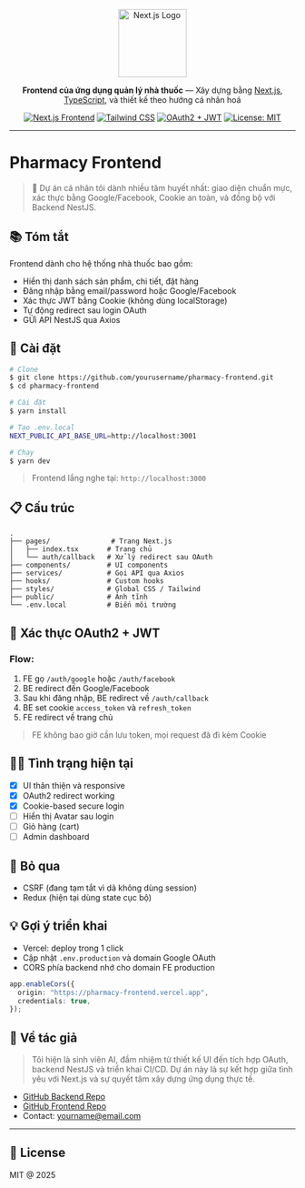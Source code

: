 <p align="center">
  <a href="https://nextjs.org/" target="_blank"><img src="https://upload.wikimedia.org/wikipedia/commons/8/8e/Nextjs-logo.svg" width="120" alt="Next.js Logo" /></a>
</p>

<p align="center">
  <b>Frontend của ứng dụng quản lý nhà thuốc</b> — Xây dựng bằng <a href="https://nextjs.org">Next.js</a>, <a href="https://www.typescriptlang.org">TypeScript</a>, và thiết kế theo hướng cá nhân hoá
</p>

<p align="center">
  <a href="https://github.com/vercel/next.js"><img src="https://img.shields.io/badge/Next.js-Frontend-blue" alt="Next.js Frontend" /></a>
  <a href="https://tailwindcss.com"><img src="https://img.shields.io/badge/TailwindCSS-Styling-teal" alt="Tailwind CSS" /></a>
  <a href="#auth"><img src="https://img.shields.io/badge/Auth-OAuth2%20+%20JWT-orange" alt="OAuth2 + JWT" /></a>
  <a href="#"><img src="https://img.shields.io/github/license/yourusername/pharmacy-frontend" alt="License: MIT" /></a>
</p>

---

# Pharmacy Frontend

> 🧪 Dự án cá nhân tôi dành nhiều tâm huyết nhất: giao diện chuẩn mực, xác thực bằng Google/Facebook, Cookie an toàn, và đồng bộ với Backend NestJS.

## 📚 Tóm tắt

Frontend dành cho hệ thống nhà thuốc bao gồm:

- Hiển thị danh sách sản phẩm, chi tiết, đặt hàng
- Đăng nhập bằng email/password hoặc Google/Facebook
- Xác thực JWT bằng Cookie (không dùng localStorage)
- Tự động redirect sau login OAuth
- GỬi API NestJS qua Axios

## 🚀 Cài đặt

```bash
# Clone
$ git clone https://github.com/yourusername/pharmacy-frontend.git
$ cd pharmacy-frontend

# Cài đặt
$ yarn install

# Tạo .env.local
NEXT_PUBLIC_API_BASE_URL=http://localhost:3001

# Chạy
$ yarn dev
```

> Frontend lắng nghe tại: `http://localhost:3000`

## 📋 Cấu trúc

```
.
├── pages/               # Trang Next.js
│   ├── index.tsx       # Trang chủ
│   └── auth/callback   # Xử lý redirect sau OAuth
├── components/         # UI components
├── services/           # Gọi API qua Axios
├── hooks/              # Custom hooks
├── styles/             # Global CSS / Tailwind
├── public/             # Ảnh tĩnh
└── .env.local          # Biến môi trường
```

## 🔐 Xác thực OAuth2 + JWT

### Flow:

1. FE gọ `/auth/google` hoặc `/auth/facebook`
2. BE redirect đến Google/Facebook
3. Sau khi đăng nhập, BE redirect về `/auth/callback`
4. BE set cookie `access_token` và `refresh_token`
5. FE redirect về trang chủ

> FE không bao giờ cần lưu token, mọi request đã đi kèm Cookie

## 🛋‍♂️ Tình trạng hiện tại

- [x] UI thân thiện và responsive
- [x] OAuth2 redirect working
- [x] Cookie-based secure login
- [ ] Hiển thị Avatar sau login
- [ ] Giỏ hàng (cart)
- [ ] Admin dashboard

## 🚫 Bỏ qua

- CSRF (đang tạm tắt vì dã không dùng session)
- Redux (hiện tại dùng state cục bộ)

## 💡 Gợi ý triển khai

- Vercel: deploy trong 1 click
- Cập nhật `.env.production` và domain Google OAuth
- CORS phía backend nhớ cho domain FE production

```ts
app.enableCors({
  origin: "https://pharmacy-frontend.vercel.app",
  credentials: true,
});
```

## 🌟 Về tác giả

> Tôi hiện là sinh viên AI, đầm nhiệm từ thiết kế UI đến tích hợp OAuth, backend NestJS và triển khai CI/CD. Dự án này là sự kết hợp giữa tình yêu với Next.js và sự quyết tâm xây dựng ứng dụng thực tế.

- [GitHub Backend Repo](https://github.com/yourusername/pharmacy-backend)
- [GitHub Frontend Repo](https://github.com/yourusername/pharmacy-frontend)
- Contact: [yourname@email.com](mailto:yourname@email.com)

---

## 📄 License

MIT @ 2025
